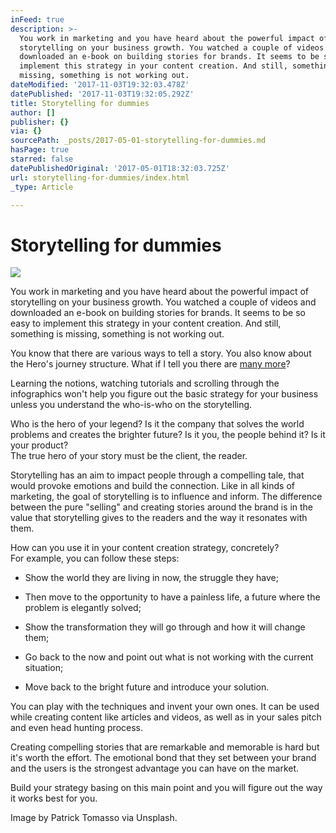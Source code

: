 ```yaml
---
inFeed: true
description: >-
  You work in marketing and you have heard about the powerful impact of
  storytelling on your business growth. You watched a couple of videos and
  downloaded an e-book on building stories for brands. It seems to be so easy to
  implement this strategy in your content creation. And still, something is
  missing, something is not working out.
dateModified: '2017-11-03T19:32:03.478Z'
datePublished: '2017-11-03T19:32:05.292Z'
title: Storytelling for dummies
author: []
publisher: {}
via: {}
sourcePath: _posts/2017-05-01-storytelling-for-dummies.md
hasPage: true
starred: false
datePublishedOriginal: '2017-05-01T18:32:03.725Z'
url: storytelling-for-dummies/index.html
_type: Article

---
```

# Storytelling for dummies
![](https://the-grid-user-content.s3-us-west-2.amazonaws.com/02873330-cfd6-4e21-be49-d0cf1f821e27.jpg)

You work in marketing and you have heard about the powerful impact of storytelling on your business growth. You watched a couple of videos and downloaded an e-book on building stories for brands. It seems to be so easy to implement this strategy in your content creation. And still, something is missing, something is not working out.

You know that there are various ways to tell a story. You also know about the Hero's journey structure. What if I tell you there are [many more][0]? 

Learning the notions, watching tutorials and scrolling through the infographics won't help you figure out the basic strategy for your business unless you understand the who-is-who on the storytelling.

Who is the hero of your legend? Is it the company that solves the world problems and creates the brighter future? Is it you, the people behind it? Is it your product?  
The true hero of your story must be the client, the reader.

Storytelling has an aim to impact people through a compelling tale, that would provoke emotions and build the connection. Like in all kinds of marketing, the goal of storytelling is to influence and inform. The difference between the pure "selling" and creating stories around the brand is in the value that storytelling gives to the readers and the way it resonates with them.

How can you use it in your content creation strategy, concretely?  
For example, you can follow these steps:

- Show the world they are living in now, the struggle they have;

- Then move to the opportunity to have a painless life, a future where the problem is elegantly solved;

- Show the transformation they will go through and how it will change them;

- Go back to the now and point out what is not working with the current situation;

- Move back to the bright future and introduce your solution.

You can play with the techniques and invent your own ones. It can be used while creating content like articles and videos, as well as in your sales pitch and even head hunting process.

Creating compelling stories that are remarkable and memorable is hard but it's worth the effort. The emotional bond that they set between your brand and the users is the strongest advantage you can have on the market.

Build your strategy basing on this main point and you will figure out the way it works best for you.

Image by Patrick Tomasso via Unsplash.

[0]: https://blog.bufferapp.com/storytelling-formulas